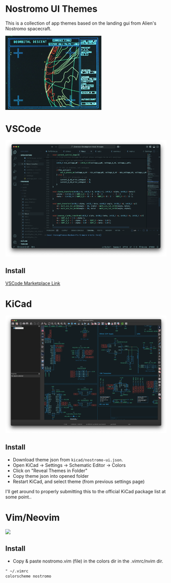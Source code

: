# Nostromo UI Themes

This is a collection of app themes based on the landing gui from Alien's Nostromo spacecraft.

<img src="https://github.com/LegoYoda112/nostromo_ui_themes/blob/main/vscode/nostromo-ui/nostromo_gui.jpg?raw=true" width="300"/>

# VSCode

![](https://github.com/LegoYoda112/nostromo_ui_themes/blob/main/vscode/nostromo-ui/theme-screenshot.png?raw=true)

## Install 
[VSCode Marketplace Link](https://marketplace.visualstudio.com/items?itemName=thomasgodden.nostromo-ui)

# KiCad
![](https://github.com/LegoYoda112/nostromo_ui_themes/blob/main/kicad/kicad-sch.png?raw=true)

## Install
- Download theme json from `kicad/nostromo-ui.json`.
- Open KiCad -> Settings -> Schematic Editor -> Colors
- Click on "Reveal Themes in Folder"
- Copy theme json into opened folder
- Restart KiCad, and select theme (from previous settings page)

I'll get around to properly submitting this to the official KiCad package list at some point..

# Vim/Neovim

![](https://github.com/user-attachments/assets/88a0fba2-431d-4987-9f2f-df70a2aadf33)

## Install
- Copy & paste nostromo.vim (file) in the colors dir in the .vimrc/nvim dir.
```viml
" ~/.vimrc
colorscheme nostromo
```
